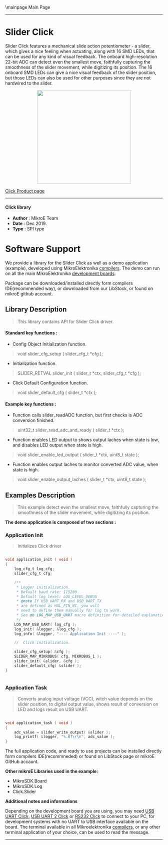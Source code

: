 \mainpage Main Page
 
 

---
# Slider Click

Slider Click features a mechanical slide action potentiometer - a slider, which gives a nice feeling when actuating, along with 16 SMD LEDs, that can be used for any kind of visual feedback. The onboard high-resolution 22-bit ADC can detect even the smallest move, faithfully capturing the smoothness of the slider movement, while digitizing its position. The 16 onboard SMD LEDs can give a nice visual feedback of the slider position, but those LEDs can also be used for other purposes since they are not hardwired to the slider.

<p align="center">
  <img src="https://download.mikroe.com/images/click_for_ide/slider_click.png" height=300px>
</p>

[Click Product page](https://www.mikroe.com/slider-click)

---


#### Click library 

- **Author**        : MikroE Team
- **Date**          : Dec 2019.
- **Type**          : SPI type


# Software Support

We provide a library for the Slider Click 
as well as a demo application (example), developed using MikroElektronika 
[compilers](https://shop.mikroe.com/compilers). 
The demo can run on all the main MikroElektronika [development boards](https://shop.mikroe.com/development-boards).

Package can be downloaded/installed directly form compilers IDE(recommended way), or downloaded from our LibStock, or found on mikroE github account. 

## Library Description

> This library contains API for Slider Click driver.

#### Standard key functions :

- Config Object Initialization function.
> void slider_cfg_setup ( slider_cfg_t *cfg ); 
 
- Initialization function.
> SLIDER_RETVAL slider_init ( slider_t *ctx, slider_cfg_t *cfg );

- Click Default Configuration function.
> void slider_default_cfg ( slider_t *ctx );


#### Example key functions :

- Function calls slider_readADC function, but first checks is ADC conversion finished.
> uint32_t slider_read_adc_and_ready ( slider_t *ctx );
 
- Function enables LED output to shows output laches when state is low, and disables LED output when state is high.
> void slider_enable_led_output ( slider_t *ctx, uint8_t state );

- Function enables output laches to monitor converted ADC value, when state is high.
> void slider_enable_output_laches ( slider_t *ctx, uint8_t state );

## Examples Description

> This example detect even the smallest move, faithfully capturing the smoothness of the slider movement, while digitizing its position. 

**The demo application is composed of two sections :**

### Application Init 

> Initializes Click driver

```c

void application_init ( void )
{
    log_cfg_t log_cfg;
    slider_cfg_t cfg;

    /** 
     * Logger initialization.
     * Default baud rate: 115200
     * Default log level: LOG_LEVEL_DEBUG
     * @note If USB_UART_RX and USB_UART_TX 
     * are defined as HAL_PIN_NC, you will 
     * need to define them manually for log to work. 
     * See @b LOG_MAP_USB_UART macro definition for detailed explanation.
     */
    LOG_MAP_USB_UART( log_cfg );
    log_init( &logger, &log_cfg );
    log_info( &logger, "---- Application Init ----" );

    //  Click initialization.

    slider_cfg_setup( &cfg );
    SLIDER_MAP_MIKROBUS( cfg, MIKROBUS_1 );
    slider_init( &slider, &cfg );
    slider_default_cfg( &slider );
}
  
```

### Application Task

> Converts analog input voltage (VCC), witch value depends on the slider position, to digital output value, shows result of conversion on LED and logs result on USB UART. 

```c

void application_task ( void )
{
    adc_value = slider_write_output( &slider );
    log_printf( &logger, "%.0f\r\n", adc_value );
}

```

The full application code, and ready to use projects can be  installed directly form compilers IDE(recommneded) or found on LibStock page or mikroE GitHub accaunt.

**Other mikroE Libraries used in the example:** 

- MikroSDK.Board
- MikroSDK.Log
- Click.Slider

**Additional notes and informations**

Depending on the development board you are using, you may need 
[USB UART Click](https://shop.mikroe.com/usb-uart-click), 
[USB UART 2 Click](https://shop.mikroe.com/usb-uart-2-click) or 
[RS232 Click](https://shop.mikroe.com/rs232-click) to connect to your PC, for 
development systems with no UART to USB interface available on the board. The 
terminal available in all Mikroelektronika 
[compilers](https://shop.mikroe.com/compilers), or any other terminal application 
of your choice, can be used to read the message.



---
